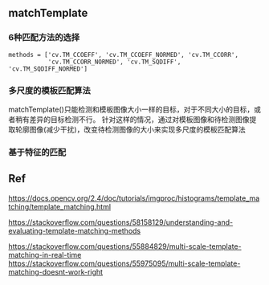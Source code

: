 
## matchTemplate   

###  6种匹配方法的选择         
```
methods = ['cv.TM_CCOEFF', 'cv.TM_CCOEFF_NORMED', 'cv.TM_CCORR',
           'cv.TM_CCORR_NORMED', 'cv.TM_SQDIFF', 'cv.TM_SQDIFF_NORMED']

```

### 多尺度的模板匹配算法    
matchTemplate()只能检测和模板图像大小一样的目标，对于不同大小的目标，或者稍有差异的目标检测不行。
针对这样的情况，通过对模板图像和待检测图像提取轮廓图像(减少干扰)，改变待检测图像的大小来实现多尺度的模板匹配算法


### 基于特征的匹配   


## Ref   
https://docs.opencv.org/2.4/doc/tutorials/imgproc/histograms/template_matching/template_matching.html   


https://stackoverflow.com/questions/58158129/understanding-and-evaluating-template-matching-methods  


https://stackoverflow.com/questions/55884829/multi-scale-template-matching-in-real-time      
https://stackoverflow.com/questions/55975095/multi-scale-template-matching-doesnt-work-right
 
